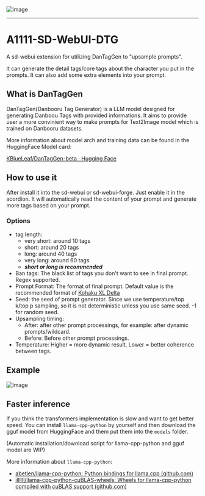 ![image](https://github.com/toyxyz/a1111-sd-webui-dtg_comfyui/assets/8006000/f5a75e26-cdbd-487f-9cf5-e7b43d50c9f1)

---------------------------------------------
# A1111-SD-WebUI-DTG

A sd-webui extension for utilizing DanTagGen to "upsample prompts".

It can generate the detail tags/core tags about the character you put in the prompts. It can also add some extra elements into your prompt.


## What is DanTagGen

DanTagGen(Danbooru Tag Generator) is a LLM model designed for generating Danboou Tags with provided informations.
It aims to provide user a more convinient way to make prompts for Text2Image model which is trained on Danbooru datasets.

More information about model arch and training data can be found in the HuggingFace Model card:

[KBlueLeaf/DanTagGen-beta · Hugging Face](https://huggingface.co/KBlueLeaf/DanTagGen-beta)


## How to use it

After install it into the sd-webui or sd-webui-forge. Just enable it in the acordion. It will automatically read the content of your prompt and generate more tags based on your prompt.

### Options

* tag length:
  * very short: around 10 tags
  * short: around 20 tags
  * long: around 40 tags
  * very long: around 60 tags
  * ***short or long is recommended***
* Ban tags: The black list of tags you don't want to see in final prompt. Regex supported.
* Prompt Format: The format of final prompt. Default value is the recommended format of [Kohaku XL Delta](https://civitai.com/models/332076/kohaku-xl-delta)
* Seed: the seed of prompt generator. Since we use temperature/top k/top p sampling, so it is not deterministic unless you use same seed. -1 for random seed.
* Upsampling timing:
  * After: after other prompt processings, for example: after dynamic prompts/wildcard.
  * Before: Before other prompt processings.
* Temperature: Higher = more dynamic result, Lower = better coherence between tags.

## Example
![image](https://github.com/KohakuBlueleaf/a1111-sd-webui-dtg/assets/59680068/49ef74f7-5943-4ef4-83f2-2cdc34850df8)


## Faster inference

If you think the transformers implementation is slow and want to get better speed. You can install `llama-cpp-python` by yourself and then download the gguf model from HuggingFace and them put them into the `models` folder.

(Automatic installation/download script for llama-cpp-python and gguf model are WIP)

More information about `llama-cpp-python`:

* [abetlen/llama-cpp-python: Python bindings for llama.cpp (github.com)](https://github.com/abetlen/llama-cpp-python)
* [jllllll/llama-cpp-python-cuBLAS-wheels: Wheels for llama-cpp-python compiled with cuBLAS support (github.com)](https://github.com/jllllll/llama-cpp-python-cuBLAS-wheels)
